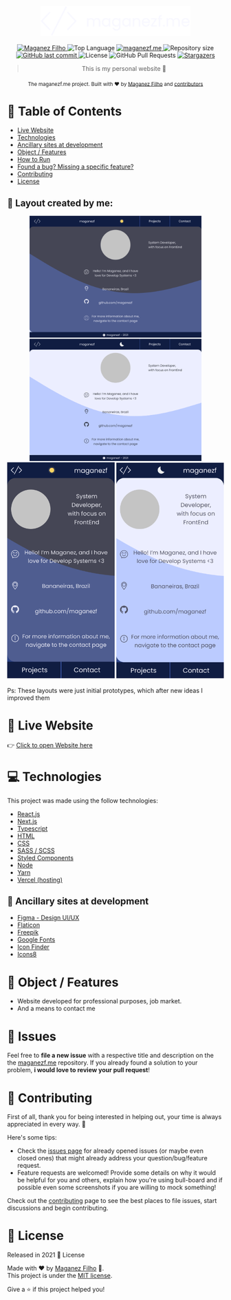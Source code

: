 <div align='center'>

# <img align='center' src="./.github/logo.svg" alt="Logo maganezf.me" width="350"/>

</div>

<p align="center">
   <a href="https://www.linkedin.com/in/maganez-filho-b5813b188/">
      <img alt="Maganez Filho" src="https://img.shields.io/badge/-Maganez_Filho-0A66C2?style=flat&logo=Linkedin&logoColor=white" />
   </a>

  <img alt='Top Language' src='https://img.shields.io/github/languages/top/maganezf/maganezf.me'/>

  <a href='https://maganezf-me.vercel.app/' >
    <img alt='maganezf.me' src="https://img.shields.io/badge/maganezf.me-101D42"/>
  </a>

  <img alt="Repository size" src="https://img.shields.io/github/repo-size/maganezf/maganezf.me?color=5863d2">

  <a href="https://github.com/maganezf/maganezf.me/commits/main">
    <img alt="GitHub last commit" src="https://img.shields.io/github/last-commit/maganezf/maganezf.me?color=5863d2">
  </a>
  <img alt="License" src="https://img.shields.io/badge/license-MIT-5965e0">
  <img alt="GitHub Pull Requests" src="https://img.shields.io/github/issues-pr/maganezf/maganezf.me?color=5863d2" />
  <a href="https://github.com/maganezf/maganezf.me/stargazers">
    <img alt="Stargazers" src="https://img.shields.io/github/stars/maganezf/maganezf.me?color=5863d2&logo=github">
  </a>
</p>

<div align="center">

> This is my personal website 🤗

<sub>The maganezf.me project. Built with ❤︎ by
<a href="https://github.com/maganezf">Maganez Filho</a> and
<a href="https://github.com/maganezf/maganezf.me/graphs/contributors">
contributors
</a>
</sub>

</div>

# 📌 Table of Contents

- [Live Website](#👀-live-website)
- [Technologies](#💻-technologies)
- [Ancillary sites at development](#💁-Ancillary-sites-at-development)
- [Object / Features](#🎯-object-/-features)
- [How to Run](#👷-how-to-run)
- [Found a bug? Missing a specific feature?](#🐛-issues)
- [Contributing](#🎉-contributing)
- [License](#📕-license)

<h2 align="left"> 🤩 Layout created by me: </h2>
<p align="center">
  <div align="center">
    <img src="./.github/ScreenshotDesktopLayout - HomePage - DarkTheme.png" width="400px" />
    <img src="./.github/ScreenshotDesktopLayout - HomePage - LightTheme.png" width="400px" />
    <img src="./.github/ScreenshotMobileLayout - HomePage - DarkTheme.png" width="250px" />
    <img src="./.github/ScreenshotMobileLayout - HomePage - LightTheme.png" width="250px" />
  </div>
  <br/>
Ps: These layouts were just initial prototypes, which after new ideas I improved them
</p>

# 👀 Live Website

👉 [Click to open Website here](https://maganezf-me.vercel.app/)

# 💻 Technologies

This project was made using the follow technologies:

- [React.js](https://reactjs.org/)
- [Next.js](https://nextjs.org/)
- [Typescript](https://www.typescriptlang.org/)
- [HTML](https://developer.mozilla.org/en-US/docs/Web/HTML)
- [CSS](https://developer.mozilla.org/en-US/docs/Web/CSS)
- [SASS / SCSS](https://sass-lang.com/)
- [Styled Components](https://styled-components.com/)
- [Node](https://nodejs.org/)
- [Yarn](https://yarnpkg.com/)
- [Vercel (hosting)](https://vercel.com/)

## 💁 Ancillary sites at development

- [Figma - Design UI/UX](https://www.figma.com/)
- [Flaticon](https://www.flaticon.com/)
- [Freepik](https://www.freepik.com/)
- [Google Fonts](https://fonts.google.com/)
- [Icon Finder](https://www.iconfinder.com/)
- [Icons8](https://icons8.com/)

# 🎯 Object / Features

- Website developed for professional purposes, job market.
- And a means to contact me

# 🐛 Issues

Feel free to **file a new issue** with a respective title and description on the the [maganezf.me](https://github.com/maganezf/maganezf.me/issues) repository. If you already found a solution to your problem, **i would love to review your pull request**!

# 🎉 Contributing

First of all, thank you for being interested in helping out, your time is always appreciated in every way. 💯

Here's some tips:

- Check the [issues page](https://github.com/maganezf/maganezf.me/issues) for already opened issues (or maybe even closed ones) that might already address your question/bug/feature request.
- Feature requests are welcomed! Provide some details on why it would be helpful for you and others, explain how you're using bull-board and if possible even some screenshots if you are willing to mock something!

Check out the [contributing](./CONTRIBUTING) page to see the best places to file issues, start discussions and begin contributing.

# 📕 License

Released in 2021 📕 License

Made with ❤︎ by [Maganez Filho](https://github.com/maganezf) 🚀. <br/>
This project is under the [MIT license](./LICENSE).

Give a ⭐️ if this project helped you!
